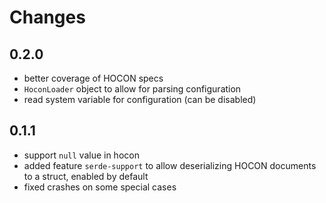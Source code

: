 # Changes

## 0.2.0

* better coverage of HOCON specs
* `HoconLoader` object to allow for parsing configuration
* read system variable for configuration (can be disabled)

## 0.1.1

* support `null` value in hocon
* added feature `serde-support` to allow deserializing HOCON documents to a struct, enabled by default
* fixed crashes on some special cases
